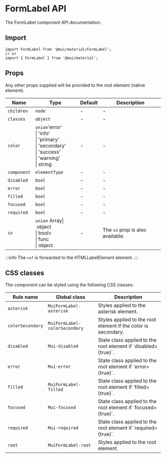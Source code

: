 # FormLabel API

The FormLabel component API documentation.

## Import

```
import FormLabel from '@mui/material/FormLabel';
// or
import { FormLabel } from '@mui/material';
```

## Props

Any other props supplied will be provided to the root element (native element).

| Name | Type | Default | Description |
| --- | --- | --- | --- |
| `children` | `node` | - | - |
| `classes` | `object` | - | - |
| `color` | `union`'error'<br>\| 'info'<br>\| 'primary'<br>\| 'secondary'<br>\| 'success'<br>\| 'warning'<br>\| string | - | - |
| `component` | `elementType` | - | - |
| `disabled` | `bool` | - | - |
| `error` | `bool` | - | - |
| `filled` | `bool` | - | - |
| `focused` | `bool` | - | - |
| `required` | `bool` | - | - |
| `sx` | `union` Array\| object<br>\| bool><br>\| func<br>\| object | - | The `sx` prop is also available. |

:::info
The `ref` is forwarded to the HTMLLabelElement element.
:::

## CSS classes

The component can be styled using the following CSS classes:

| Rule name | Global class | Description |
| --- | --- | --- |
| `asterisk` | `MuiFormLabel-asterisk` | Styles applied to the asterisk element. |
| `colorSecondary` | `MuiFormLabel-colorSecondary` | Styles applied to the root element if the color is secondary. |
| `disabled` | `Mui-disabled` | State class applied to the root element if \`disabled={true}\`. |
| `error` | `Mui-error` | State class applied to the root element if \`error={true}\`. |
| `filled` | `MuiFormLabel-filled` | State class applied to the root element if \`filled={true}\`. |
| `focused` | `Mui-focused` | State class applied to the root element if \`focused={true}\`. |
| `required` | `Mui-required` | State class applied to the root element if \`required={true}\`. |
| `root` | `MuiFormLabel-root` | Styles applied to the root element. |